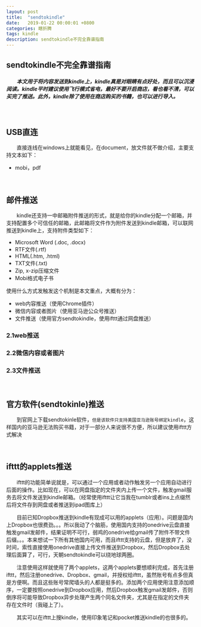 ```yaml
---
layout: post
title:  "sendtokindle"
date:   2019-01-22 00:00:01 +0800
categories: 瞎折腾
tags: kindle
description: sendtokindle不完全靠谱指南
---
```

## sendtokindle不完全靠谱指南

##### &emsp;&emsp;本文用于将内容发送到kindle上，kindle真是对眼睛有点好处，而且可以沉浸阅读。kindle平时建议使用飞行模式省电，最好不要开启商店，看也看不清，可以买完了推送。此外，kindle除了使用在商店购买的书籍，也可以进行导入。

&nbsp;

## USB直连

&emsp;&emsp;直接连线在windows上就能看见，在document，放文件就不做介绍，主要支持文本如下：

* mobi，pdf

&nbsp;

## 邮件推送

&emsp;&emsp;kindle还支持一中邮箱附件推送的形式，就是给你的kindle分配一个邮箱，并支持配置多个可信任的邮箱，此邮箱将文件作为附件发送到kindle邮箱，可以联网推送到kindle上，支持附件类型如下：

* Microsoft Word (.doc, .docx)
* RTF文件(.rtf)
*  HTML(.htm, .html)
*  TXT文件(.txt)
*  Zip, x-zip压缩文件
*  Mobi格式电子书

使用什么方式发触发这个机制是本文重点，大概有分为：

*  web内容推送（使用Chrome插件）
*  微信内容或者图片（使用亚马逊公众号推送）
*  文件推送（使用官方sendtokindle，使用ifttt通过网盘推送）

### 2.1web推送



### 2.2微信内容或者图片

### 2.3文件推送

&nbsp;

## 官方软件(sendtokinle)推送

&emsp;&emsp;到官网上下载sendtokinle软件，`但是该软件只支持美国亚马逊账号绑定kindle`，这样国内的亚马逊无法购买书籍，对于一部分人来说很不方便，所以建议使用ifttt方式解决

&nbsp;

## ifttt的applets推送

&emsp;&emsp;ifttt的功能简单说就是，可以通过一个应用或者动作触发另一个应用自动进行后面的操作。比如现在，可以在网盘指定的文件夹内上传一个文件，触发gmail服务去将文件发送到kindle邮箱。（经常使用ifttt让它当我在tumblr或者ins上点缀然后将文件存到网盘或者推送到ipad图库上）

&emsp;&emsp;目前已知Dropbox推送到kindle有现成可以用的applets（应用）。问题是国内上Dropbox也很费劲。。。所以我动了个脑筋，使用国内支持的onedrive云盘直接触发gmail发邮件，结果证明不可行，弱鸡的onedrive给gmail传了附件不带文件后缀。。。本来想试一下所有其他国内可用，而且ifttt支持的云盘，但是放弃了，没时间，索性直接使用onedrive直接上传文件推送到Dropbox，然后Dropbox去处理后面算了，可行，天朝sendtokindle可以绕地球两圈。

&emsp;&emsp;注意使用这样就使用了两个applets，这两个applets要想顺利完成，首先注册ifttt，然后注册onedrive、Dropbox、gmail，并授权给ifttt，虽然账号有点多但真是方便啊。而且这些账号常爬墙头的人都是挺多的。添加两个应用使用注意添加顺序，一定要按照onedrive到Dropbox应用，然后Dropbox触发gmail发邮件，否则倒序将可能导致Dropbox异步处理产生两个同名文件夹，尤其是在指定的文件夹存在文件时（我碰上了）。

&emsp;&emsp;其实可以在ifttt上搜kindle，使用印象笔记和pocket推送kindle的也很多的。
